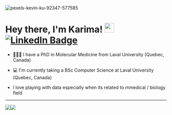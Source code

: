 ![pexels-kevin-ku-92347-577585](https://github.com/user-attachments/assets/8e2b1bad-2a42-42b0-8af1-7ea5a6237213)
<img src="https://komarev.com/ghpvc/?username=KariHab&style=flat-square&color=blue" alt=""/>

<h1>
  Hey there, I'm Karima! <img src="https://media.giphy.com/media/hvRJCLFzcasrR4ia7z/giphy.gif" width="30px"/>
  <div id="badges">
  <a href="https://www.linkedin.com/in/karimahabbout/">
    <img src="https://img.shields.io/badge/LinkedIn-blue?style=for-the-badge&logo=linkedin&logoColor=white" alt="LinkedIn Badge"/>
  </a>
</div> 
</h1>



* 👩🏽‍🏫 I have a PhD in Molecular Medicine from Laval University (Quebec, Canada)

* 💻 I'm currently taking a BSc Computer Science at Laval University (Quebec, Canada)

* I love playing with data especially when its related to mmedical / biology field



------------------

<div style="display: flex; flex-direction: row;">
 <img class="img" src="http://github-profile-summary-cards.vercel.app/api/cards/profile-details?username=KariHab&theme=darcula" />
 <img class="img" src="https://github-readme-stats-git-masterrstaa-rickstaa.vercel.app/api/top-langs/?username=KariHab&theme=transparent"/>
</div>







